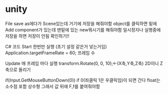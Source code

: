 # unity
File save as에다가 Scene있는데 거기에 저장을 해줘야함
object를 클릭하면 밑에 Add component가 있는데 맨밑에 있는 new뭐시기를 해줘야함
일시정지나 실행중에 저장을 하면 저장이 안됨
확인하기!!

C# 코드
Start 한번만 실행 
(초기 설정 같은거 넣는거임)
Application.targetFrameRate = 60; 프레임 수

Update 매 프레임 마다 실행
transform.Rotate(0, 0, 10);<-(X축,Y축,Z축)
2D이니 Z축으로 돌리기

 if(Input.GetMouseButtonDown(0))
 if 0(좌클릭 1은 우클릭임)이 되면 간다
 float는 소수점 포함 상수형 그래서 값 뒤에 F,f를 붙여줘야함

